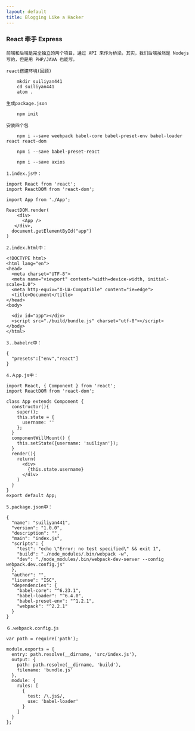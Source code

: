 ```yaml
---
layout: default
title: Blogging Like a Hacker
---
```



###  React 牵手 Express

    前端和后端是完全独立的两个项目，通过 API 来作为桥梁。其实，我们后端虽然是 Nodejs 写的，但是用 PHP/JAVA 也能写。

    react搭建环境(回顾)

```
    mkdir suiliyan441
    cd suiliyan441
    atom .
```   

    生成package.json

```
    npm init
```
    安装四个包

```
    npm i --save weebpack babel-core babel-preset-env babel-loader react react-dom

    npm i --save babel-preset-react

    npm i --save axios
``` 

    1.index.js中：

    import React from 'react';
    import ReactDOM from 'react-dom';

    import App from './App';

    ReactDOM.render(
        <div>
          <App />
       </div>,
      document.getElementById("app")
    )

    2.index.html中：

    <!DOCTYPE html>
    <html lang="en">
    <head>
      <meta charset="UTF-8">
      <meta name="viewport" content="width=device-width, initial-scale=1.0">
      <meta http-equiv="X-UA-Compatible" content="ie=edge">
      <title>Document</title>
    </head>
    <body>

      <div id="app"></div>
      <script src="./build/bundle.js" charset="utf-8"></script>
    </body>
    </html>

    3..babelrc中：

    {
      "presets":["env","react"]
    }

    4.Ａpp.js中：

    import React, { Component } from 'react';
    import ReactDOM from 'react-dom';

    class App extends Component {
      constructor(){
        super();
        this.state = {
          username: ''
        };
      }
      componentWillMount() {
        this.setState({username: 'suiliyan'});
      }
      render(){
        return(
          <div>
            {this.state.username}
          </div>
        )
      }
    }
    export default App;

    5.package.json中：

    {
      "name": "suiliyan441",
      "version": "1.0.0",
      "description": "",
      "main": "index.js",
      "scripts": {
        "test": "echo \"Error: no test specified\" && exit 1",
        "build": "./node_modules/.bin/webpack -w",
        "dev": "./node_modules/.bin/webpack-dev-server --config webpack.dev.config.js"
      },
      "author": "",
      "license": "ISC",
      "dependencies": {
        "babel-core": "^6.23.1",
        "babel-loader": "^6.4.0",
        "babel-preset-env": "^1.2.1",
        "webpack": "^2.2.1"
      }
    }

    ６.webpack.config.js

    var path = require('path');

    module.exports = {
      entry: path.resolve(__dirname, 'src/index.js'),
      output: {
        path: path.resolve(__dirname, 'build'),
        filename: 'bundle.js'
      },
      module: {
        rules: [
          {
            test: /\.js$/,
            use: 'babel-loader'
          }
        ]
      }
    };
